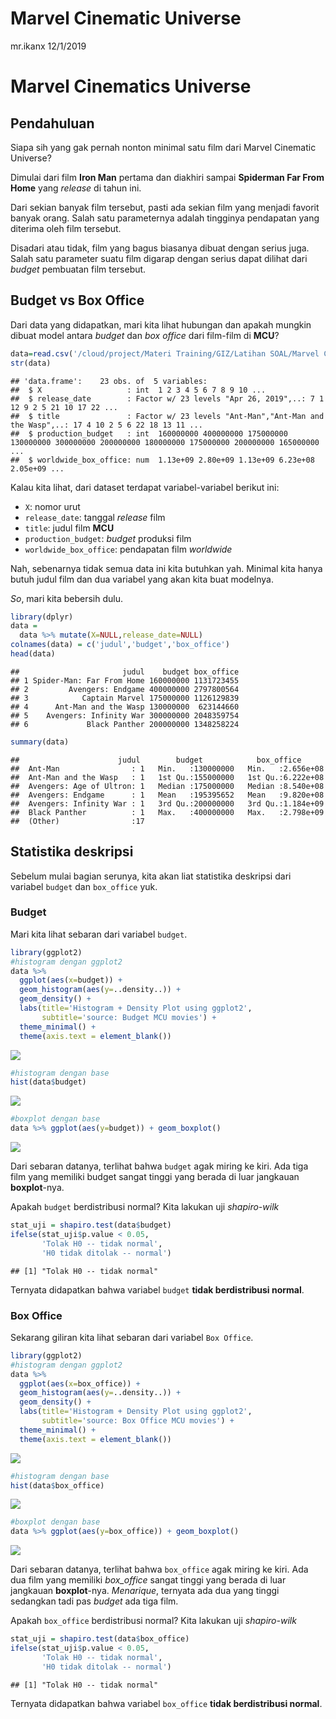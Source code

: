 Marvel Cinematic Universe
================
mr.ikanx
12/1/2019

# Marvel Cinematics Universe

## Pendahuluan

Siapa sih yang gak pernah nonton minimal satu film dari Marvel Cinematic
Universe?

Dimulai dari film **Iron Man** pertama dan diakhiri sampai **Spiderman
Far From Home** yang *release* di tahun ini.

Dari sekian banyak film tersebut, pasti ada sekian film yang menjadi
favorit banyak orang. Salah satu parameternya adalah tingginya
pendapatan yang diterima oleh film tersebut.

Disadari atau tidak, film yang bagus biasanya dibuat dengan serius juga.
Salah satu parameter suatu film digarap dengan serius dapat dilihat dari
*budget* pembuatan film tersebut.

## Budget vs Box Office

Dari data yang didapatkan, mari kita lihat hubungan dan apakah mungkin
dibuat model antara *budget* dan *box office* dari film-film di
**MCU**?

``` r
data=read.csv('/cloud/project/Materi Training/GIZ/Latihan SOAL/Marvel Cinematic Universe.csv')
str(data)
```

    ## 'data.frame':    23 obs. of  5 variables:
    ##  $ X                   : int  1 2 3 4 5 6 7 8 9 10 ...
    ##  $ release_date        : Factor w/ 23 levels "Apr 26, 2019",..: 7 1 12 9 2 5 21 10 17 22 ...
    ##  $ title               : Factor w/ 23 levels "Ant-Man","Ant-Man and the Wasp",..: 17 4 10 2 5 6 22 18 13 11 ...
    ##  $ production_budget   : int  160000000 400000000 175000000 130000000 300000000 200000000 180000000 175000000 200000000 165000000 ...
    ##  $ worldwide_box_office: num  1.13e+09 2.80e+09 1.13e+09 6.23e+08 2.05e+09 ...

Kalau kita lihat, dari dataset terdapat variabel-variabel berikut ini:

  - `X`: nomor urut
  - `release_date`: tanggal *release* film
  - `title`: judul film **MCU**
  - `production_budget`: *budget* produksi film
  - `worldwide_box_office`: pendapatan film *worldwide*

Nah, sebenarnya tidak semua data ini kita butuhkan yah. Minimal kita
hanya butuh judul film dan dua variabel yang akan kita buat modelnya.

*So*, mari kita bebersih dulu.

``` r
library(dplyr)
data = 
  data %>% mutate(X=NULL,release_date=NULL)
colnames(data) = c('judul','budget','box_office')
head(data)
```

    ##                       judul    budget box_office
    ## 1 Spider-Man: Far From Home 160000000 1131723455
    ## 2         Avengers: Endgame 400000000 2797800564
    ## 3            Captain Marvel 175000000 1126129839
    ## 4      Ant-Man and the Wasp 130000000  623144660
    ## 5    Avengers: Infinity War 300000000 2048359754
    ## 6             Black Panther 200000000 1348258224

``` r
summary(data)
```

    ##                      judul        budget            box_office       
    ##  Ant-Man                : 1   Min.   :130000000   Min.   :2.656e+08  
    ##  Ant-Man and the Wasp   : 1   1st Qu.:155000000   1st Qu.:6.222e+08  
    ##  Avengers: Age of Ultron: 1   Median :175000000   Median :8.540e+08  
    ##  Avengers: Endgame      : 1   Mean   :195395652   Mean   :9.820e+08  
    ##  Avengers: Infinity War : 1   3rd Qu.:200000000   3rd Qu.:1.184e+09  
    ##  Black Panther          : 1   Max.   :400000000   Max.   :2.798e+09  
    ##  (Other)                :17

## Statistika deskripsi

Sebelum mulai bagian serunya, kita akan liat statistika deskripsi dari
variabel `budget` dan `box_office` yuk.

### Budget

Mari kita lihat sebaran dari variabel `budget`.

``` r
library(ggplot2)
#histogram dengan ggplot2
data %>% 
  ggplot(aes(x=budget)) +
  geom_histogram(aes(y=..density..)) +
  geom_density() +
  labs(title='Histogram + Density Plot using ggplot2',
       subtitle='source: Budget MCU movies') +
  theme_minimal() +
  theme(axis.text = element_blank())
```

![](Marvel-Cinematic-Universe_files/figure-gfm/unnamed-chunk-3-1.png)<!-- -->

``` r
#histogram dengan base
hist(data$budget)
```

![](Marvel-Cinematic-Universe_files/figure-gfm/unnamed-chunk-3-2.png)<!-- -->

``` r
#boxplot dengan base
data %>% ggplot(aes(y=budget)) + geom_boxplot()
```

![](Marvel-Cinematic-Universe_files/figure-gfm/unnamed-chunk-3-3.png)<!-- -->

Dari sebaran datanya, terlihat bahwa `budget` agak miring ke kiri. Ada
tiga film yang memiliki budget sangat tinggi yang berada di luar
jangkauan **boxplot**-nya.

Apakah `budget` berdistribusi normal? Kita lakukan uji *shapiro-wilk*

``` r
stat_uji = shapiro.test(data$budget)
ifelse(stat_uji$p.value < 0.05,
       'Tolak H0 -- tidak normal',
       'H0 tidak ditolak -- normal')
```

    ## [1] "Tolak H0 -- tidak normal"

Ternyata didapatkan bahwa variabel `budget` **tidak berdistribusi
normal**.

### Box Office

Sekarang giliran kita lihat sebaran dari variabel `Box Office`.

``` r
library(ggplot2)
#histogram dengan ggplot2
data %>% 
  ggplot(aes(x=box_office)) +
  geom_histogram(aes(y=..density..)) +
  geom_density() +
  labs(title='Histogram + Density Plot using ggplot2',
       subtitle='source: Box Office MCU movies') +
  theme_minimal() +
  theme(axis.text = element_blank())
```

![](Marvel-Cinematic-Universe_files/figure-gfm/unnamed-chunk-5-1.png)<!-- -->

``` r
#histogram dengan base
hist(data$box_office)
```

![](Marvel-Cinematic-Universe_files/figure-gfm/unnamed-chunk-5-2.png)<!-- -->

``` r
#boxplot dengan base
data %>% ggplot(aes(y=box_office)) + geom_boxplot()
```

![](Marvel-Cinematic-Universe_files/figure-gfm/unnamed-chunk-5-3.png)<!-- -->

Dari sebaran datanya, terlihat bahwa `box_office` agak miring ke kiri.
Ada dua film yang memiliki *box\_office* sangat tinggi yang berada di
luar jangkauan **boxplot**-nya. *Menarique*, ternyata ada dua yang
tinggi sedangkan tadi pas *budget* ada tiga film.

Apakah `box_office` berdistribusi normal? Kita lakukan uji
*shapiro-wilk*

``` r
stat_uji = shapiro.test(data$box_office)
ifelse(stat_uji$p.value < 0.05,
       'Tolak H0 -- tidak normal',
       'H0 tidak ditolak -- normal')
```

    ## [1] "Tolak H0 -- tidak normal"

Ternyata didapatkan bahwa variabel `box_office` **tidak berdistribusi
normal**.
